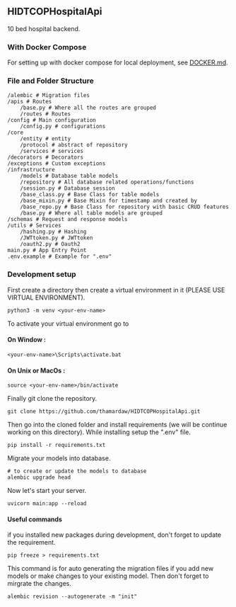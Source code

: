 ## HIDTCOPHospitalApi

10 bed hospital backend.

### With Docker Compose

For setting up with docker compose for local deployment, see [DOCKER.md](./DOCKER.md).

### File and Folder Structure

```shell
/alembic # Migration files
/apis # Routes
    /base.py # Where all the routes are grouped
    /routes # Routes
/config # Main configuration
    /config.py # configurations
/core
    /entity # entity
    /protocol # abstract of repository
    /services # services
/decorators # Decorators
/exceptions # Custom exceptions
/infrastructure
    /models # Database table models
    /repository # All database related operations/functions
    /session.py # Database session
    /base_class.py # Base Class for table models
    /base_mixin.py # Base Mixin for timestamp and created by
    /base_repo.py # Base Class for repository with basic CRUD features
    /base.py # Where all table models are grouped
/schemas # Request and response models
/utils # Services
    /hashing.py # Hashing
    /JWTtoken.py # JWTtoken
    /oauth2.py # Oauth2
main.py # App Entry Point
.env.example # Example for ".env"
```

### Development setup

First create a directory then create a virtual environment in it (PLEASE USE VIRTUAL ENVIRONMENT).

```shell
python3 -m venv <your-env-name>
```

To activate your virtual environment go to

#### On Window :

```shell
<your-env-name>\Scripts\activate.bat
```

#### On Unix or MacOs :

```shell
source <your-env-name>/bin/activate
```

Finally git clone the repository.

```shell
git clone https://github.com/thamardaw/HIDTCOPHospitalApi.git
```

Then go into the cloned folder and install requirements (we will be continue working on this directory). While installing setup the ".env" file.

```shell
pip install -r requirements.txt
```

<!-- For our database migrations we will be using alembic. Don't worry it is already in requirements.txt so it is installed. Now let's initailize alembic.

```shell
alembic init alembic
```

After initailized, some changes need to make.

Go to alembic.ini and add your database string / URI.

```shell
sqlalchemy.url = <your-database-string>
```

Then go to alembic/env.py.

```shell
# comment out "target_metadata = None" and add this
from infrastructure.base import Base
target_metadata = Base.metadata
```

All changes need for alembic is done. Let's generate your migrations with alembic's help. You will have to run this command every time you add new models or you make changes to your models.

```shell
# this auto generate the migration files
alembic revision --autogenerate -m "init"
# to create or update the models to database
alembic upgrade head
``` -->

Migrate your models into database.

```shell
# to create or update the models to database
alembic upgrade head
```

Now let's start your server.

```shell
uvicorn main:app --reload
```

#### Useful commands

if you installed new packages during development, don't forget to update the requirement.

```shell
pip freeze > requirements.txt
```

This command is for auto generating the migration files if you add new models or make changes to your existing model. Then don't forget to mirgrate the changes.

```shell
alembic revision --autogenerate -m "init"
```
